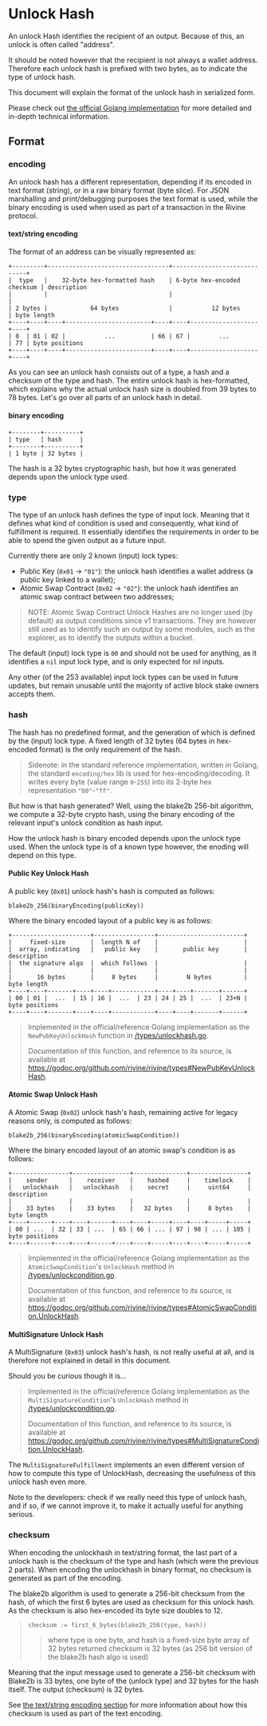 # Unlock Hash

An unlock Hash identifies the recipient of an output.
Because of this, an unlock is often called "address".

It should be noted however that the recipient is not always a wallet address.
Therefore each unlock hash is prefixed with two bytes,
as to indicate the type of unlock hash.

This document will explain the format of the unlock hash in serialized form.

Please check out [the official Golang implementation](/types/unlockhash.go) for
more detailed and in-depth technical information.

## Format

### encoding

An unlock hash has a different representation, depending if its encoded in text format (string),
or in a raw binary format (byte slice). For JSON marshalling and print/debugging purposes the text format is used,
while the binary encoding is used when used as part of a transaction in the Rivine protocol.

#### text/string encoding

The format of an address can be visually represented as:

```plain
+---------+----------------------------------+-----------------------------+
|  type   |    32-byte hex-formatted hash    | 6-byte hex-encoded checksum | description
|         |                                  |                             |
| 2 bytes |            64 bytes              |           12 bytes          | byte length
+----+----+----+------------------------+----+----+-------------------+----+
| 0  | 01 | 02 |           ...          | 66 | 67 |        ...        | 77 | byte positions
+----+----+----+------------------------+----+----+-------------------+----+
```

As you can see an unlock hash consists out of a type, a hash and a checksum of the type and hash.
The entire unlock hash is hex-formatted, which explains why the actual unlock hash size
is doubled from 39 bytes to 78 bytes. Let's go over all parts of an unlock hash in detail.

#### binary encoding

```plain
+--------+----------+
| type   | hash     |
+--------+----------+
| 1 byte | 32 bytes |
```

The hash is a 32 bytes cryptographic hash,
but how it was generated depends upon the unlock type used.

### type

The type of an unlock hash defines the type of input lock.
Meaning that it defines what kind of condition is used and consequently,
what kind of fulfillment is required. It essentially identifies the requirements
in order to be able to spend the given output as a future input.

Currently there are only 2 known (input) lock types:

+ Public Key (`0x01` -> `"01"`): the unlock hash identifies a wallet address (a public key linked to a wallet);
+ Atomic Swap Contract (`0x02` -> `"02"`): the unlock hash identifies an atomic swap contract between two addresses;

> NOTE: Atomic Swap Contract Unlock Hashes are no longer used (by default) as output conditions since v1 transactions.
> They are however still used as to identify such an output by some modules, such as the explorer,
> as to identify the outputs within a bucket.

The default (input) lock type is `00` and should not be used for anything,
as it identifies a `nil` input lock type, and is only expected for nil inputs.

Any other (of the 253 available) input lock types can be used in future updates,
but remain unusable until the majority of active block stake owners accepts them.

### hash

The hash has no predefined format, and the generation of which is defined by the (input) lock type.
A fixed length of 32 bytes (64 bytes in hex-encoded format) is the only requirement of the hash.

> Sidenote: in the standard reference implementation, written in Golang,
> the standard  `encoding/hex` lib is used for hex-encoding/decoding.
> It writes every byte (value range `0`-`255`) into
> its 2-byte hex representation `"00"`-`"ff"`.

But how is that hash generated? Well, using the blake2b 256-bit algorithm,
we compute a 32-byte crypto hash, using the binary encoding of
the relevant input's unlock condition as hash input.

How the unlock hash is binary encoded depends upon the unlock type used.
When the unlock type is of a known type however, the enoding will depend on this type.

#### Public Key Unlock Hash

A public key (`0x01`) unlock hash's hash is computed as follows:

```plain
blake2b_256(binaryEncoding(publicKey))
```

Where the binary encoded layout of a public key is as follows:

```plain
+----------------------+-----------------+------------------------+
|     fixed-size       |  length N of    |                        |
|  array, indicating   |   public key    |       public key       | description
|  the signature algo  |  which follows  |                        |
|                      |                 |                        |
|       16 bytes       |     8 bytes     |        N bytes         | byte length
+----+----+-------+----+----+------------+----+----+-------+------+
| 00 | 01 |  ...  | 15 | 16 |  ...  | 23 | 24 | 25 |  ...  | 23+N | byte positions
+----+----+-------+----+----+------------+----+----+-------+------+
```

> Implemented in the official/reference Golang implementation
> as the `NewPubKeyUnlockHash` function in [/types/unlockhash.go](/types/unlockhash.go).
>
> Documentation of this function, and reference to its source,
> is available at <https://godoc.org/github.com/rivine/rivine/types#NewPubKeyUnlockHash>.

#### Atomic Swap Unlock Hash

A Atomic Swap (`0x02`) unlock hash's hash,
remaining active for legacy reasons only, is computed as follows:

```plain
blake2b_256(binaryEncoding(atomicSwapCondition))
```

Where the binary encoded layout of an atomic swap's condition is as follows:

```plain
+----------------+----------------+---------------+----------------+
|    sender      |    receiver    |    hashed     |    timelock    |
|   unlockhash   |   unlockhash   |    secret     |     uint64     | description
|                |                |               |                |
|    33 bytes    |    33 bytes    |   32 bytes    |     8 bytes    | byte length
+----+------+----+----+------+----+----+-----+----+----+-----+-----+
| 00 | ...  | 32 | 33 | ...  | 65 | 66 | ... | 97 | 98 | ... | 105 | byte positions
+----+------+----+----+------+----+----+-----+----+----+-----+-----+
```

> Implemented in the official/reference Golang implementation
> as the `AtomicSwapCondition`'s `UnlockHash` method in [/types/unlockcondition.go](/types/unlockcondition.go).
>
> Documentation of this function, and reference to its source,
> is available at <https://godoc.org/github.com/rivine/rivine/types#AtomicSwapCondition.UnlockHash>.

#### MultiSignature Unlock Hash

A MultiSignature (`0x03`) unlock hash's hash,
is not really useful at all, and is therefore not explained in detail in this document.

Should you be curious though it is...

> Implemented in the official/reference Golang implementation
> as the `MultiSignatureCondition`'s `UnlockHash` method in [/types/unlockcondition.go](/types/unlockcondition.go).
>
> Documentation of this function, and reference to its source,
> is available at <https://godoc.org/github.com/rivine/rivine/types#MultiSignatureCondition.UnlockHash>.

The `MultiSignatureFulfillment` implements an even different version of how to compute this type of UnlockHash,
decreasing the usefulness of this unlock hash even more.

Note to the developers: check if we really need this type of unlock hash,
and if so, if we cannot improve it, to make it actually useful for anything serious.

### checksum

When encoding the unlockhash in text/string format,
the last part of a unlock hash is the checksum of the type and hash (which were the previous 2 parts).
When encoding the unlockhash in binary format, no checksum is generated as part of the encoding.

The blake2b algorithm is used to generate a 256-bit checksum from the hash, of which the first 6 bytes are used
as checksum for this unlock hash. As the checksum is also hex-encoded its byte size doubles to 12.

> ```plain
> checksum := first_6_bytes(blake2b_256(type, hash))
> ```
> > where type is one byte, and hash is a fixed-size byte array of 32 bytes
> > returned checksum is 32 bytes (as 256 bit version of the blake2b hash algo is used)

Meaning that the input message used to generate a 256-bit checksum with Blake2b is 33 bytes,
one byte of the (unlock type) and 32 bytes for the hash itself. The output (checksum) is 32 bytes.

See [the text/string encoding section](#text/string-encoding) for more information about
how this checksum is used as part of the text encoding.
